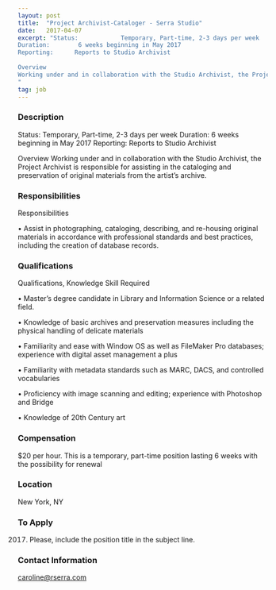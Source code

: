 ```yaml
---
layout: post
title:  "Project Archivist-Cataloger - Serra Studio"
date:   2017-04-07
excerpt: "Status:            Temporary, Part-time, 2-3 days per week
Duration:        6 weeks beginning in May 2017
Reporting:      Reports to Studio Archivist
 
Overview
Working under and in collaboration with the Studio Archivist, the Project Archivist is responsible for assisting in the cataloging and preservation of original materials from the artist’s archive. 
"
tag: job
---
```


### Description   

Status:            Temporary, Part-time, 2-3 days per week
Duration:        6 weeks beginning in May 2017
Reporting:      Reports to Studio Archivist
 
Overview
Working under and in collaboration with the Studio Archivist, the Project Archivist is responsible for assisting in the cataloging and preservation of original materials from the artist’s archive. 



### Responsibilities   

Responsibilities

• 	Assist in photographing, cataloging, describing, and re-housing original materials in accordance with professional standards and best practices, including the creation of database records.



### Qualifications   

Qualifications, Knowledge Skill Required

• 	Master’s degree candidate in Library and Information Science or a related field.

• 	Knowledge of basic archives and preservation measures including the physical handling of delicate materials

• 	Familiarity and ease with Window OS as well as FileMaker Pro databases; experience with digital asset management a plus

• 	Familiarity with metadata standards such as MARC, DACS, and controlled vocabularies

• 	Proficiency with image scanning and editing; experience with Photoshop and Bridge

• 	Knowledge of 20th Century art



### Compensation   

$20 per hour. This is a temporary, part-time position lasting 6 weeks with the possibility for renewal


### Location   

New York, NY




### To Apply   

2017. Please, include the position title in the subject line. 




### Contact Information   

caroline@rserra.com

